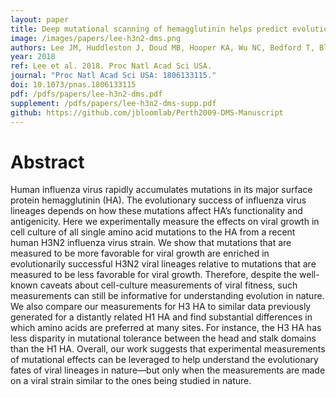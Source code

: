 ```yaml
---
layout: paper
title: Deep mutational scanning of hemagglutinin helps predict evolutionary fates of human H3N2 influenza variants
image: /images/papers/lee-h3n2-dms.png
authors: Lee JM, Huddleston J, Doud MB, Hooper KA, Wu NC, Bedford T, Bloom JD.
year: 2018
ref: Lee et al. 2018. Proc Natl Acad Sci USA.
journal: "Proc Natl Acad Sci USA: 1806133115."
doi: 10.1073/pnas.1806133115
pdf: /pdfs/papers/lee-h3n2-dms.pdf
supplement: /pdfs/papers/lee-h3n2-dms-supp.pdf
github: https://github.com/jbloomlab/Perth2009-DMS-Manuscript
---
```


# Abstract

Human influenza virus rapidly accumulates mutations in its major surface protein hemagglutinin (HA). The evolutionary success of influenza virus lineages depends on how these mutations affect HA’s functionality and antigenicity. Here we experimentally measure the effects on viral growth in cell culture of all single amino acid mutations to the HA from a recent human H3N2 influenza virus strain. We show that mutations that are measured to be more favorable for viral growth are enriched in evolutionarily successful H3N2 viral lineages relative to mutations that are measured to be less favorable for viral growth. Therefore, despite the well-known caveats about cell-culture measurements of viral fitness, such measurements can still be informative for understanding evolution in nature. We also compare our measurements for H3 HA to similar data previously generated for a distantly related H1 HA and find substantial differences in which amino acids are preferred at many sites. For instance, the H3 HA has less disparity in mutational tolerance between the head and stalk domains than the H1 HA. Overall, our work suggests that experimental measurements of mutational effects can be leveraged to help understand the evolutionary fates of viral lineages in nature—but only when the measurements are made on a viral strain similar to the ones being studied in nature.
